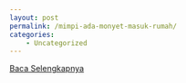 ```yaml
---
layout: post
permalink: /mimpi-ada-monyet-masuk-rumah/
categories:
    - Uncategorized
---
```


[Baca Selengkapnya](/10)